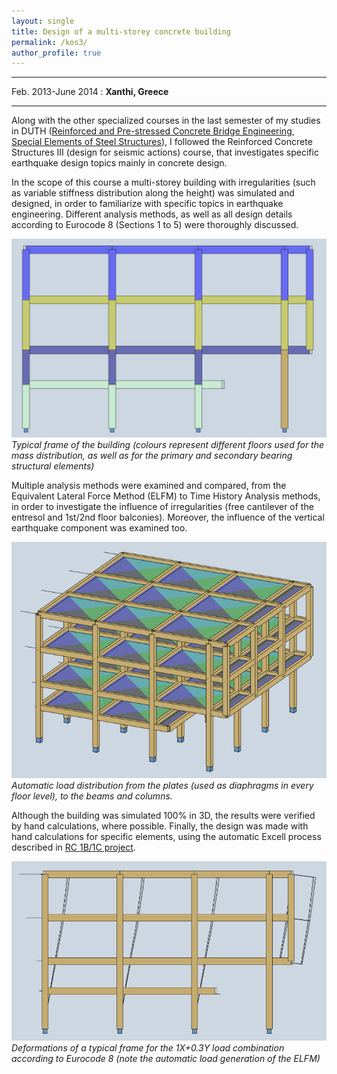 ```yaml
---
layout: single
title: Design of a multi-storey concrete building
permalink: /kos3/
author_profile: true
---
```


---------------------------------------------------------------------
Feb. 2013-June 2014
  : **Xanthi, Greece**

---------------------------------------------------------------------

Along with the other specialized courses in the last semester of my studies in DUTH ([Reinforced and Pre-stressed Concrete
Bridge Engineering](../../con_bridges/), [Special Elements of Steel Structures](../../xanthi3)), I followed the Reinforced Concrete Structures III (design
for seismic actions) course, that investigates specific earthquake design topics mainly in concrete design.

In the scope of this course a multi-storey building with irregularities (such as variable stiffness distribution along the height) was simulated and designed, in order to familiarize with specific topics in earthquake engineering. Different analysis methods, as well as all design details according to Eurocode 8 (Sections 1 to 5) were thoroughly discussed.  

![Typical frame of the building](../assets/images/kos3/stories.jpg "stories")
*Typical frame of the building (colours represent different floors used for the mass distribution, as well as for the primary and secondary bearing structural elements)*

Multiple analysis methods were examined and compared, from the Equivalent Lateral Force Method (ELFM) to Time History Analysis methods, in order to investigate the influence of irregularities (free cantilever of the entresol and 1st/2nd floor balconies). Moreover, the influence of the vertical earthquake component was examined too.

![Load distribution](../assets/images/kos3/ldr.jpg "ldr")
*Automatic load distribution from the plates (used as diaphragms in every floor level), to the beams and columns.*

Although the building was simulated 100% in 3D, the results were verified by hand calculations, where possible. Finally, the design was made with hand calculations for specific elements, using the automatic Excell process described in [RC 1B/1C project](../../kos1bg/).

![Deformations](../assets/images/kos3/fga.jpg "fga")
*Deformations of a typical frame for the 1X+0.3Y load combination according to Eurocode 8 (note the automatic load generation of the ELFM)*
